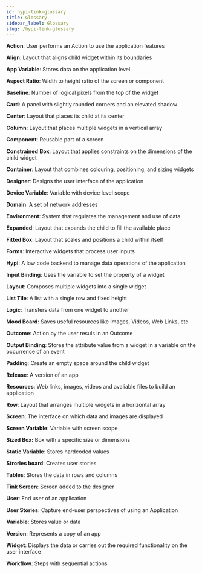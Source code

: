 ```yaml
---
id: hypi-tink-glossary
title: Glossary
sidebar_label: Glossary
slug: /hypi-tink-glossary
---
```


**Action**: User performs an Action to use the application features

**Align**: Layout that aligns child widget within its boundaries

**App Variable**: Stores data on the application level

**Aspect Ratio**: Width to height ratio of the screen or component

**Baseline**: Number of logical pixels from the top of the widget

**Card**: A panel with slightly rounded corners and an elevated shadow

**Center**: Layout that places its child at its center 

**Column**: Layout that places multiple widgets in a vertical array

**Component**: Reusable part of a screen

**Constrained** **Box**: Layout that applies constraints on the dimensions of the child widget

**Container**: Layout that combines colouring, positioning, and sizing widgets

**Designer**: Designs the user interface of the application 

**Device Variable**: Variable with device level scope

**Domain**: A set of network addresses

**Environment**:  System that regulates the management and use of data

**Expanded**: Layout that expands the child to fill the available place

**Fitted Box**: Layout that scales and positions a child within itself 

**Forms**: Interactive widgets that process user inputs

**Hypi**:  A low code backend to manage data operations of the application

**Input Binding**:  Uses the variable to set the property of a widget

**Layout**: Composes multiple widgets into a single widget

**List Tile**: A list with a single row and fixed height

**Logic**:  Transfers data from one widget to another

**Mood Board**: Saves useful resources like Images, Videos, Web Links, etc

**Outcome**: Action by the user resuls in an Outcome

**Output Binding**: Stores the attribute value from a widget in a variable on the occurrence of an event 

**Padding**: Create an empty space around the child widget

**Release**: A version of an app

**Resources**: Web links, images, videos and avaliable files to build an application

**Row**: Layout that arranges multiple widgets in a horizontal array

**Screen**: The interface on which data and images are displayed

**Screen Variable**: Variable with screen scope

**Sized Box:** Box with a specific size or dimensions

**Static Variable**: Stores hardcoded values

**Strories board**: Creates user stories

**Tables**: Stores the data in rows and columns

**Tink Screen**: Screen added to the designer

**User**: End user of an application

**User Stories**: Capture end-user perspectives of using an Application

**Variable**: Stores value or data 

**Version**: Represents a copy of an app

**Widget**: Displays the data or carries out the required functionality on the user interface

**Workflow**: Steps with sequential actions
